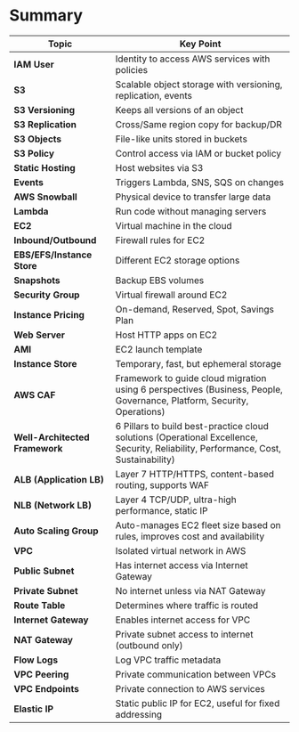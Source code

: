 # **Summary**

| **Topic**                  | **Key Point**                                                |
| -------------------------- | ------------------------------------------------------------ |
| **IAM User**               | Identity to access AWS services with policies                |
| **S3**                     | Scalable object storage with versioning, replication, events |
| **S3 Versioning**          | Keeps all versions of an object                              |
| **S3 Replication**         | Cross/Same region copy for backup/DR                         |
| **S3 Objects**             | File-like units stored in buckets                            |
| **S3 Policy**              | Control access via IAM or bucket policy                      |
| **Static Hosting**         | Host websites via S3                                         |
| **Events**                 | Triggers Lambda, SNS, SQS on changes                         |
| **AWS Snowball**           | Physical device to transfer large data                       |
| **Lambda**                 | Run code without managing servers                            |
| **EC2**                    | Virtual machine in the cloud                                 |
| **Inbound/Outbound**       | Firewall rules for EC2                                       |
| **EBS/EFS/Instance Store** | Different EC2 storage options                                |
| **Snapshots**              | Backup EBS volumes                                           |
| **Security Group**         | Virtual firewall around EC2                                  |
| **Instance Pricing**       | On-demand, Reserved, Spot, Savings Plan                      |
| **Web Server**             | Host HTTP apps on EC2                                        |
| **AMI**                    | EC2 launch template                                          |
| **Instance Store**         | Temporary, fast, but ephemeral storage                       |
| **AWS CAF**                    | Framework to guide cloud migration using 6 perspectives (Business, People, Governance, Platform, Security, Operations)              |
| **Well-Architected Framework** | 6 Pillars to build best-practice cloud solutions (Operational Excellence, Security, Reliability, Performance, Cost, Sustainability) |
| **ALB (Application LB)**       | Layer 7 HTTP/HTTPS, content-based routing, supports WAF                                                                             |
| **NLB (Network LB)**           | Layer 4 TCP/UDP, ultra-high performance, static IP                                                                                  |
| **Auto Scaling Group**         | Auto-manages EC2 fleet size based on rules, improves cost and availability                                                          |
| **VPC**              | Isolated virtual network in AWS                       |
| **Public Subnet**    | Has internet access via Internet Gateway              |
| **Private Subnet**   | No internet unless via NAT Gateway                    |
| **Route Table**      | Determines where traffic is routed                    |
| **Internet Gateway** | Enables internet access for VPC                       |
| **NAT Gateway**      | Private subnet access to internet (outbound only)     |
| **Flow Logs**        | Log VPC traffic metadata                              |
| **VPC Peering**      | Private communication between VPCs                    |
| **VPC Endpoints**    | Private connection to AWS services                    |
| **Elastic IP**       | Static public IP for EC2, useful for fixed addressing |


